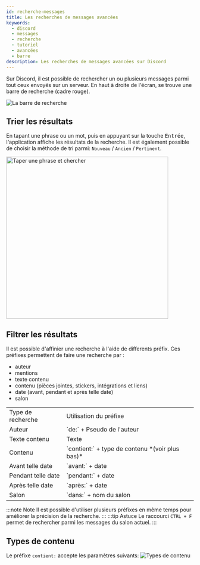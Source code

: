 ```yaml
---
id: recherche-messages
title: Les recherches de messages avancées
keywords:
  - discord
  - messages
  - recherche
  - tutoriel
  - avancées
  - barre
description: Les recherches de messages avancées sur Discord
---
```


Sur Discord, il est possible de rechercher un ou plusieurs messages parmi tout ceux envoyés sur un serveur. En haut à droite de l'écran, se trouve une barre de recherche (cadre rouge).

<img alt="La barre de recherche" src="https://i.discord.fr/CBsW.png"/>

## Trier les résultats

En tapant une phrase ou un mot, puis en appuyant sur la touche <kbd>Entrée</kbd>, l'application affiche les résultats de la recherche. Il est également possible de choisir la méthode de tri parmi: `Nouveau` / `Ancien` / `Pertinent`.

<img alt="Taper une phrase et chercher" src="https://i.discord.fr/0abE.gif" width="" height="435" />

## Filtrer les résultats

Il est possible d'affinier une recherche à l'aide de differents préfix.
Ces préfixes permettent de faire une recherche par :
- auteur
- mentions
- texte contenu
- contenu (pièces jointes, stickers, intégrations et liens)
- date (avant, pendant et après telle date)
- salon

<table>
  <tr><td>Type de recherche</td><td>Utilisation du préfixe</td></tr>
  <tr><td>Auteur</td><td>`de:` + Pseudo de l'auteur</td></tr>
  <tr><td>Texte contenu</td><td>Texte</td></tr>
  <tr><td>Contenu</td><td>`contient:` + type de contenu *(voir plus bas)*</td></tr>
  <tr><td>Avant telle date</td><td>`avant:` + date</td></tr>
  <tr><td>Pendant telle date</td><td>`pendant:` + date</td></tr>
  <tr><td>Après telle date</td><td>`après:` + date</td></tr>
  <tr><td>Salon</td><td>`dans:` + nom du salon</td></tr>
</table>

:::note Note
Il est possible d'utiliser plusieurs préfixes en même temps pour améliorer la précision de la recherche.
:::
:::tip Astuce
Le raccourci `CTRL + F` permet de rechercher parmi les messages du salon actuel.
:::

## Types de contenu

Le préfixe `contient:` accepte les paramètres suivants:
![Types de contenu](https://i.discord.fr/fcLV.png)
